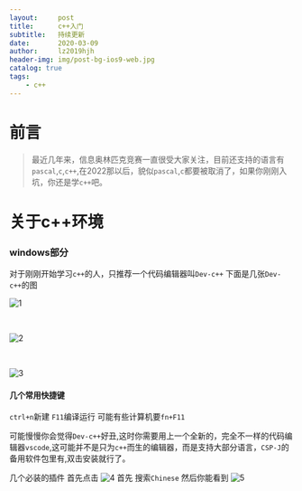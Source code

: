 ```yaml
---
layout:     post
title:      c++入门
subtitle:   持续更新
date:       2020-03-09
author:     lz2019hjh
header-img: img/post-bg-ios9-web.jpg
catalog: true
tags:
    - c++
---
```


# 前言

> 最近几年来，信息奥林匹克竞赛一直很受大家关注，目前还支持的语言有 `pascal`,`c`,`c++`,在2022那以后，貌似`pascal`,`c`都要被取消了，如果你刚刚入坑，你还是学`c++`吧。

# 关于c++环境

### windows部分

对于刚刚开始学习`c++`的人，只推荐一个代码编辑器叫`Dev-c++`
下面是几张`Dev-c++`的图
<br>

![1](https://tva1.sinaimg.cn/large/00831rSTly1gco0deg8syj31c00u07h1.jpg)

<br>

![2](https://tva1.sinaimg.cn/large/00831rSTly1gco0ddnjayj31c00u0kcj.jpg)

<br>

![3](https://tva1.sinaimg.cn/large/00831rSTly1gco0dcswhpj31c00u0trv.jpg)

#### 几个常用快捷键

`ctrl+n`新建
`F11`编译运行
可能有些计算机要`fn+F11`

可能慢慢你会觉得`Dev-c++`好丑,这时你需要用上一个全新的，完全不一样的代码编辑器`vscode`,这可能并不是只为`c++`而生的编辑器，而是支持大部分语言，`CSP-J`的备用软件包里有,双击安装就行了。

几个必装的插件
首先点击
![4](https://tva1.sinaimg.cn/large/00831rSTly1gco0oivcxhj3030032a9y.jpg)
首先
搜索`Chinese`
然后你能看到
![5](https://tva1.sinaimg.cn/large/00831rSTly1gco0tlecqwj308i040mxb.jpg)